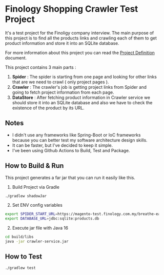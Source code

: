# Finology Shopping Crawler Test Project

It's a test project for the Finoligy company interview.
The main purpose of this project is to find all the products links and crawling each of them to get product information and store it into an SQLite database.

For more information about this project you can read the [Project Definition](./defenition.md) document.

This project contains 3 main parts :

1. **Spider** : The spider is starting from one page and looking for other links that are we need to crawl ( only project pages ).
2. **Crawler** : The crawler's job is getting project links from Spider and going to fetch project information from each page.
3. **DataStore** : After fetching product information in Crawler service we should store it into an SQLite database and also we have to check the existence of the product by its URL.


## Notes
- I didn't use any frameworks like Spring-Boot or IoC frameworks because you can better test my software architecture design skills. 
- It can be faster, but I've decided to keep it simple.
- I've been using Github Actions to Build, Test and Package.

## How to Build & Run

This project generates a far jar that you can run it easily like this.

1. Build Project via Gradle
```bash
./gradlew shadowJar
```

2. Set ENV config variables

```bash
export SPIDER_START_URL=https://magento-test.finology.com.my/breathe-easy-tank.html
export DATABASE_URL=jdbc:sqlite:products.db
```  

2. Execute jar file with Java 16

```bash
cd build/libs
java -jar crawler-service.jar
```


## How to Test

```bash
./gradlew test
```
